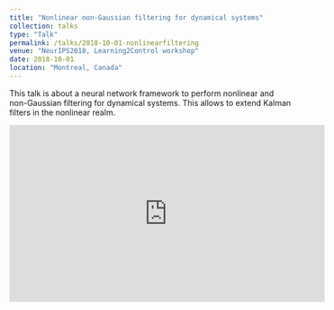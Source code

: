 ```yaml
---
title: "Nonlinear non-Gaussian filtering for dynamical systems"
collection: talks
type: "Talk"
permalink: /talks/2018-10-01-nonlinearfiltering
venue: "NeurIPS2018, Learning2Control workshop"
date: 2018-10-01
location: "Montreal, Canada"
---
```


This talk is about a neural network framework to perform nonlinear and non-Gaussian filtering for dynamical systems. This allows to extend Kalman filters in the nonlinear realm.


<iframe width="560" height="315" src="https://www.youtube.com/embed/bGrU7lbEGwA?start=89" title="YouTube video player" frameborder="0" allow="accelerometer; autoplay; clipboard-write; encrypted-media; gyroscope; picture-in-picture" allowfullscreen></iframe>